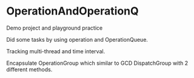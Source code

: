 # OperationAndOperationQ
Demo project and playground practice

Did some tasks by using operation and OperationQueue. 

Tracking multi-thread and time interval.

Encapsulate OperationGroup which similar to GCD DispatchGroup with 2 different methods.
